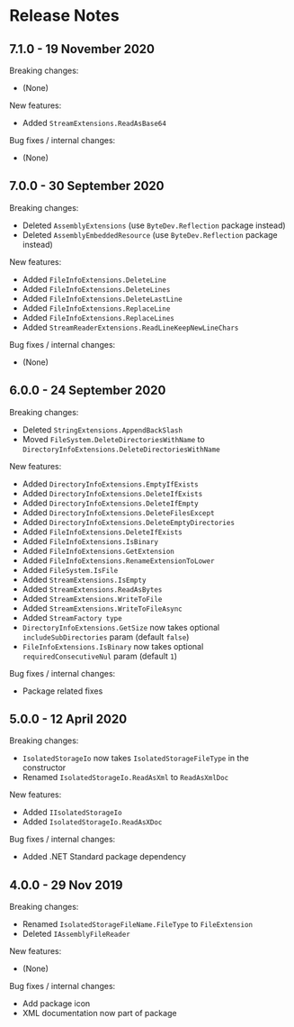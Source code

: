 # Release Notes

## 7.1.0 - 19 November 2020

Breaking changes:
- (None)

New features:
- Added `StreamExtensions.ReadAsBase64`

Bug fixes / internal changes:
- (None)

## 7.0.0 - 30 September 2020

Breaking changes:
- Deleted `AssemblyExtensions` (use `ByteDev.Reflection` package instead)
- Deleted `AssemblyEmbeddedResource` (use `ByteDev.Reflection` package instead)

New features:
- Added `FileInfoExtensions.DeleteLine`
- Added `FileInfoExtensions.DeleteLines`
- Added `FileInfoExtensions.DeleteLastLine`
- Added `FileInfoExtensions.ReplaceLine`
- Added `FileInfoExtensions.ReplaceLines`
- Added `StreamReaderExtensions.ReadLineKeepNewLineChars`

Bug fixes / internal changes:
- (None)

## 6.0.0 - 24 September 2020

Breaking changes:
- Deleted `StringExtensions.AppendBackSlash`
- Moved `FileSystem.DeleteDirectoriesWithName` to `DirectoryInfoExtensions.DeleteDirectoriesWithName`

New features:
- Added `DirectoryInfoExtensions.EmptyIfExists`
- Added `DirectoryInfoExtensions.DeleteIfExists`
- Added `DirectoryInfoExtensions.DeleteIfEmpty`
- Added `DirectoryInfoExtensions.DeleteFilesExcept`
- Added `DirectoryInfoExtensions.DeleteEmptyDirectories`
- Added `FileInfoExtensions.DeleteIfExists`
- Added `FileInfoExtensions.IsBinary`
- Added `FileInfoExtensions.GetExtension`
- Added `FileInfoExtensions.RenameExtensionToLower`
- Added `FileSystem.IsFile`
- Added `StreamExtensions.IsEmpty`
- Added `StreamExtensions.ReadAsBytes`
- Added `StreamExtensions.WriteToFile`
- Added `StreamExtensions.WriteToFileAsync`
- Added `StreamFactory type`
- `DirectoryInfoExtensions.GetSize` now takes optional `includeSubDirectories` param (default `false`)
- `FileInfoExtensions.IsBinary` now takes optional `requiredConsecutiveNul` param (default `1`)

Bug fixes / internal changes:
- Package related fixes

## 5.0.0 - 12 April 2020

Breaking changes:
- `IsolatedStorageIo` now takes `IsolatedStorageFileType` in the constructor
- Renamed `IsolatedStorageIo.ReadAsXml` to `ReadAsXmlDoc`

New features:
- Added `IIsolatedStorageIo`
- Added `IsolatedStorageIo.ReadAsXDoc`

Bug fixes / internal changes:
- Added .NET Standard package dependency

## 4.0.0 - 29 Nov 2019

Breaking changes:
- Renamed `IsolatedStorageFileName.FileType` to `FileExtension`
- Deleted `IAssemblyFileReader`

New features:
- (None)

Bug fixes / internal changes:
- Add package icon
- XML documentation now part of package
